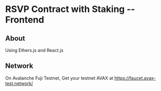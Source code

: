 # RSVP Contract with Staking --Frontend

## About
Using Ethers.js and React.js

## Network
On Avalanche Fuji Testnet, Get your testnet AVAX at https://faucet.avax-test.network/
